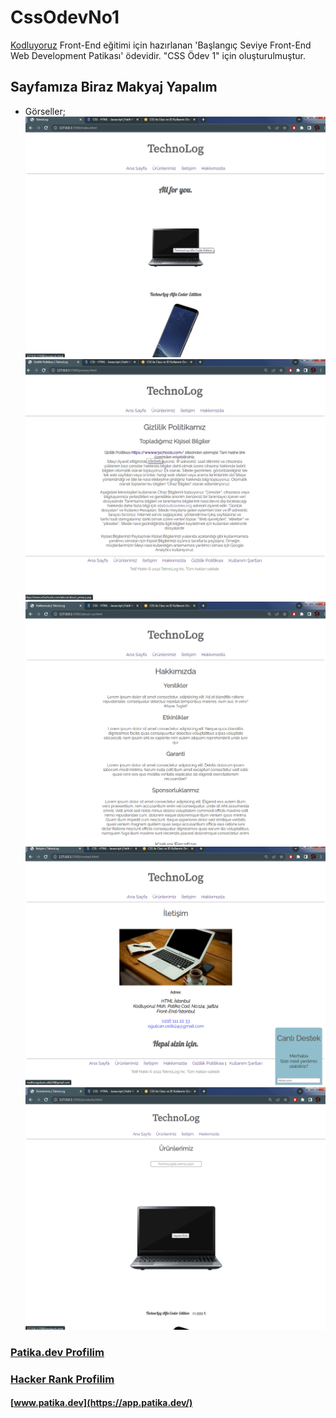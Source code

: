 # CssOdevNo1
[Kodluyoruz](https://www.kodluyoruz.org/)  Front-End eğitimi için hazırlanan 'Başlangıç Seviye Front-End Web Development Patikası' ödevidir. "CSS Ödev 1" için oluşturulmuştur.
## Sayfamıza Biraz Makyaj Yapalım
- Görseller;
    ![anasayfa](img-for-readme/teknolog-anasayfa.png)
    ![gizlilik](img-for-readme/teknolog-gizlilik.png)
    ![hakkinda](img-for-readme/teknolog-hakkinda.png)
    ![iletisim](img-for-readme/teknolog-iletisim.png)
    ![urunler](img-for-readme/teknolog-urunler.png)
### [Patika.dev Profilim](https://app.patika.dev/canncelik)
### [Hacker Rank Profilim](https://www.hackerrank.com/ogulcan_celik24)
#### [www.patika.dev](https://app.patika.dev/)
